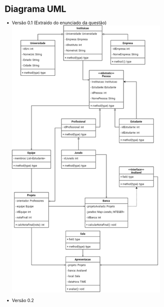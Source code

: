# Diagrama UML

- Versão 0.1 (Extraido do enunciado da questão)
![UML](img/HackathonsUniversitariosUML.drawio.png "Diagrama UML do Projeto.")


- Versão 0.2
